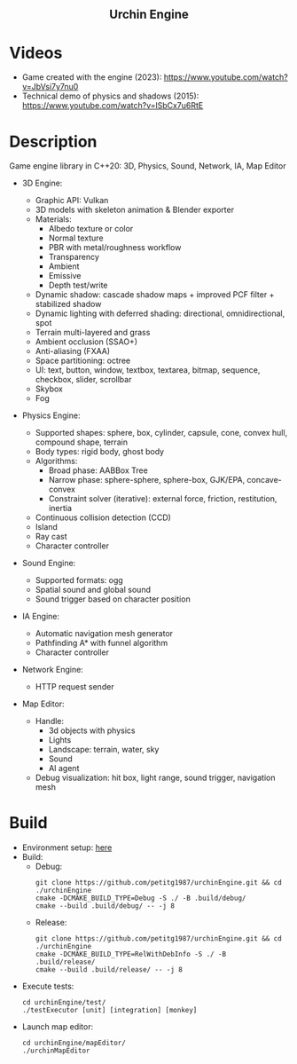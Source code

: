 <h2 align="center">Urchin Engine</h2>

# Videos
* Game created with the engine (2023): <https://www.youtube.com/watch?v=JbVsi7y7nu0>
* Technical demo of physics and shadows (2015): <https://www.youtube.com/watch?v=lSbCx7u6RtE>

# Description
Game engine library in C++20: 3D, Physics, Sound, Network, IA, Map Editor

* 3D Engine:
  * Graphic API: Vulkan
  * 3D models with skeleton animation & Blender exporter
  * Materials:
    * Albedo texture or color
    * Normal texture
    * PBR with metal/roughness workflow
    * Transparency
    * Ambient
    * Emissive
    * Depth test/write
  * Dynamic shadow: cascade shadow maps + improved PCF filter + stabilized shadow
  * Dynamic lighting with deferred shading: directional, omnidirectional, spot
  * Terrain multi-layered and grass
  * Ambient occlusion (SSAO+)
  * Anti-aliasing (FXAA)
  * Space partitioning: octree
  * UI: text, button, window, textbox, textarea, bitmap, sequence, checkbox, slider, scrollbar
  * Skybox
  * Fog

* Physics Engine:
  * Supported shapes: sphere, box, cylinder, capsule, cone, convex hull, compound shape, terrain
  * Body types: rigid body, ghost body
  * Algorithms:
    * Broad phase: AABBox Tree
    * Narrow phase: sphere-sphere, sphere-box, GJK/EPA, concave-convex
    * Constraint solver (iterative): external force, friction, restitution, inertia
  * Continuous collision detection (CCD)
  * Island
  * Ray cast
  * Character controller

* Sound Engine:
  * Supported formats: ogg
  * Spatial sound and global sound
  * Sound trigger based on character position

* IA Engine:
  * Automatic navigation mesh generator
  * Pathfinding A* with funnel algorithm
  * Character controller
  
* Network Engine:
  * HTTP request sender
  
* Map Editor:
  * Handle:
    * 3d objects with physics
    * Lights
    * Landscape: terrain, water, sky
    * Sound
    * AI agent
  * Debug visualization: hit box, light range, sound trigger, navigation mesh

# Build
* Environment setup: [here](./DEV.md)
* Build:
  * Debug:
    ```
    git clone https://github.com/petitg1987/urchinEngine.git && cd ./urchinEngine
    cmake -DCMAKE_BUILD_TYPE=Debug -S ./ -B .build/debug/
    cmake --build .build/debug/ -- -j 8
    ```
  * Release:
    ```
    git clone https://github.com/petitg1987/urchinEngine.git && cd ./urchinEngine
    cmake -DCMAKE_BUILD_TYPE=RelWithDebInfo -S ./ -B .build/release/
    cmake --build .build/release/ -- -j 8
    ```
* Execute tests:
  ```
  cd urchinEngine/test/
  ./testExecutor [unit] [integration] [monkey]
  ```
* Launch map editor:
  ```
  cd urchinEngine/mapEditor/
  ./urchinMapEditor
  ```

